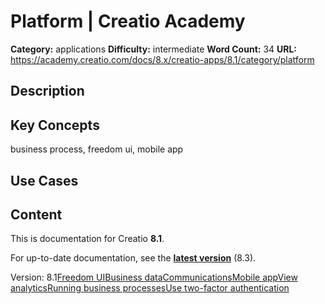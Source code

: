 # Platform | Creatio Academy

**Category:** applications **Difficulty:** intermediate **Word Count:** 34
**URL:** https://academy.creatio.com/docs/8.x/creatio-apps/8.1/category/platform

## Description

## Key Concepts

business process, freedom ui, mobile app

## Use Cases

## Content

This is documentation for Creatio **8.1**.

For up-to-date documentation, see the
**[latest version](/docs/8.x/creatio-apps/category/platform)** (8.3).

Version:
8.1[Freedom UI](/docs/8.x/creatio-apps/8.1/category/freedom-ui)[Business data](/docs/8.x/creatio-apps/8.1/category/business-data)[Communications](/docs/8.x/creatio-apps/8.1/category/communications)[Mobile app](/docs/8.x/creatio-apps/8.1/category/mobile-app)[View analytics](/docs/8.x/creatio-apps/8.1/creatio-basics/view-analytics)[Running business processes](/docs/8.x/creatio-apps/8.1/category/running-business-processes)[Use two-factor authentication](/docs/8.x/creatio-apps/8.1/creatio-basics/use-two-factor-authentication)
